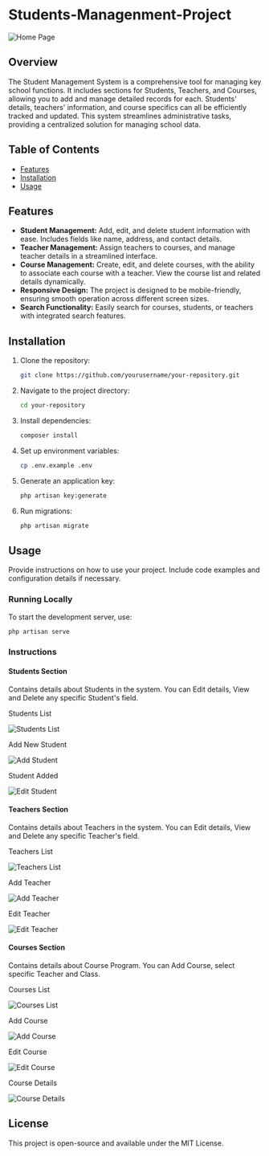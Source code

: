 # Students-Managenment-Project

![Home Page](./images/home1.png)

## Overview

The Student Management System is a comprehensive tool for managing key school functions. It includes sections for Students, Teachers, and Courses, allowing you to add and manage detailed records for each. Students' details, teachers' information, and course specifics can all be efficiently tracked and updated. This system streamlines administrative tasks, providing a centralized solution for managing school data.

## Table of Contents

- [Features](#features)
- [Installation](#installation)
- [Usage](#usage)


## Features

- **Student Management:** Add, edit, and delete student information with ease. Includes fields like name, address, and contact details.
- **Teacher Management:** Assign teachers to courses, and manage teacher details in a streamlined interface.
- **Course Management:** Create, edit, and delete courses, with the ability to associate each course with a teacher. View the course list and related details dynamically.
- **Responsive Design:** The project is designed to be mobile-friendly, ensuring smooth operation across different screen sizes.
- **Search Functionality:** Easily search for courses, students, or teachers with integrated search features.




## Installation

1. Clone the repository:

    ```bash
    git clone https://github.com/yourusername/your-repository.git
    ```

2. Navigate to the project directory:

    ```bash
    cd your-repository
    ```

3. Install dependencies:

    ```bash
    composer install
    ```

4. Set up environment variables:

    ```bash
    cp .env.example .env
    ```

5. Generate an application key:

    ```bash
    php artisan key:generate
    ```

6. Run migrations:

    ```bash
    php artisan migrate
    ```

## Usage

Provide instructions on how to use your project. Include code examples and configuration details if necessary.

### Running Locally

To start the development server, use:

```bash
php artisan serve
```


### Instructions

#### **Students Section**
Contains details about Students in the system. You can Edit details, View and Delete any specific Student's field.

Students List

![Students List](./images/Slist.png)

Add New Student

![Add Student](./images/Sadds.png)

Student Added

![Edit Student](./images/Sedits.png)

#### Teachers Section
Contains details about Teachers in the system. You can Edit details, View and Delete any specific Teacher's field.

Teachers List

![Teachers List](./images/Tlists.png)

Add Teacher

![Add Teacher](./images/Tadds.png)

Edit Teacher

![Edit Teacher](./images/Tedit.png)

#### Courses Section 
Contains details about Course Program. You can Add Course, select specific Teacher and Class.

Courses List

![Courses List](./images/Clist.png)

Add Course

![Add Course](./images/Cadd.png)

Edit Course

![Edit Course](./images/Cedit.png)

Course Details

![Course Details](./images/Cdetail.png)


## License
This project is open-source and available under the MIT License.

